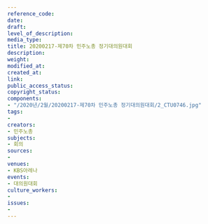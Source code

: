 ```yaml
---
reference_code: 
date: 
draft: 
level_of_description: 
media_type: 
title: 20200217-제70차 민주노총 정기대의원대회
description: 
weight: 
modified_at: 
created_at: 
link: 
public_access_status: 
copyright_status: 
components:
- "/2020년/2월/20200217-제70차 민주노총 정기대의원대회/2_CTU0746.jpg"
tags:
- 
creators:
- 민주노총
subjects:
- 회의
sources:
- 
venues:
- KBS아레나
events:
- 대의원대회
culture_workers:
- 
issues:
- 
---
```

